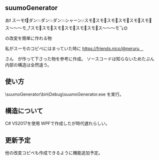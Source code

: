 ## suumoGenerator

あ❗️ スーモ❗️🌚ダン💥ダン💥ダン💥シャーン🎶スモ🌝スモ🌚スモ🌝スモ🌚スモ🌝スモ🌚ス〜〜〜モ⤴スモ🌚スモ🌝スモ🌚スモ🌝スモ🌚スモ🌝ス～～～モ⤵🌞

の改変を簡単に作れる物

私がスーモのコピペにはまっていた時に
https://friends.nico/@neruru　

さん　が作って下さった物を参考に作成。
ソースコードは知らないためたぶん内部の構造は全然違う。

## 使い方
\suumoGenerator\bin\Debug\suumoGenerator.exe
を実行。

## 構造について
C# VS2017を使用
WPFで作成したが時代遅れらしい。

## 更新予定
他の改変コピペも作成できるように機能追加予定。